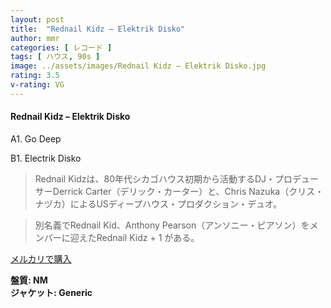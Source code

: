 ```yaml
---
layout: post
title:  "Rednail Kidz – Elektrik Disko"
author: mmr
categories: [ レコード ]
tags: [ ハウス, 90s ]
image: ../assets/images/Rednail Kidz – Elektrik Disko.jpg
rating: 3.5
v-rating: VG
---
```


#### Rednail Kidz – Elektrik Disko

A1. Go Deep

B1. Electrik Disko

> Rednail Kidzは、80年代シカゴハウス初期から活動するDJ・プロデューサーDerrick Carter（デリック・カーター）と、Chris Nazuka（クリス・ナヅカ）によるUSディープハウス・プロダクション・デュオ。

> 別名義でRednail Kid、Anthony Pearson（アンソニー・ピアソン）をメンバーに迎えたRednail Kidz + 1 がある。

[メルカリで購入](https://jp.mercari.com/item/m20845429230)

<div class="mt-4 mb-4 d-flex align-items-center">
<strong class="mr-1">盤質: NM</strong>
</div>
<div class="mt-4 mb-4 d-flex align-items-center">
<strong class="mr-1">ジャケット: Generic</strong>
</div>
